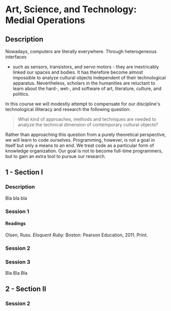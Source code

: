 # Art, Science, and Technology: Medial Operations

## Description

Nowadays, computers are literally everywhere. Through heterogeneous interfaces
- such as sensors, transistors, and servo motors - they are inextricably
linked our spaces and bodies. It has therefore become almost impossible to
analyze cultural objects independent of their technological apparatus.
Nevertheless, scholars in the humanities are reluctant to learn about the hard-,
wet-, and software of art, literature, culture, and politics.

In this course we will modestly attempt to compensate for our discipline's
technological illiteracy and research the following question:

> What kind of approaches, methods and techniques are needed to analyze the
technical dimension of contemporary cultural objects?

Rather than approaching this question from a purely theoretical perspective, we
will learn to code ourselves. Programming, however, is not a goal in
itself but only a means to an end. We treat code as a particular form of
knowledge organization. Our goal is not to become full-time programmers, but to
gain an extra tool to pursue our research.


## 1 - Section I

### Description

Bla bla bla

### Session 1

#### Readings

Olsen, Russ. *Eloquent Ruby.* Boston: Pearson Education, 2011. Print.

### Session 2


### Session 3

Bla Bla Bla


## 2 - Section II

### Session 2
